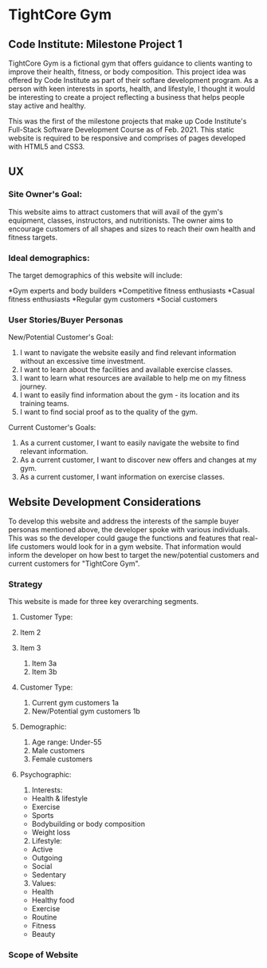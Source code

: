 # TightCore Gym
## Code Institute: Milestone Project 1


TightCore Gym is a fictional gym that offers guidance to clients wanting to improve their health, fitness, or body composition. This project idea was offered by Code Institute as part of their softare development program. As a person with keen interests in sports, health, and lifestyle, I thought it would be interesting to create a project reflecting a business that helps people stay active and healthy. 

This was the first of the milestone projects that make up Code Institute's Full-Stack Software Development Course as of Feb. 2021.
This static website is required to be responsive and comprises of pages developed with HTML5 and CSS3.

## UX

### Site Owner's Goal:
This website aims to attract customers that will avail of the gym's equipment, classes, instructors, and nutritionists. The owner aims to encourage customers of all shapes and sizes to reach their own health and fitness targets.

### Ideal demographics:
The target demographics of this website will include:

*Gym experts and body builders
*Competitive fitness enthusiasts
*Casual fitness enthusiasts
*Regular gym customers
*Social customers

### User Stories/Buyer Personas

New/Potential Customer's Goal:
1. I want to navigate the website easily and find relevant information without an excessive time investment.
2. I want to learn about the facilities and available exercise classes.
3. I want to learn what resources are available to help me on my fitness journey.
4. I want to easily find information about the gym - its location and its training teams.
5. I want to find social proof as to the quality of the gym.

Current Customer's Goals:
1. As a current customer, I want to easily navigate the website to find relevant information.
2. As a current customer, I want to discover new offers and changes at my gym.
3. As a current customer, I want information on exercise classes.

## Website Development Considerations
To develop this website and address the interests of the sample buyer personas mentioned above, the developer spoke with various individuals. This was so the developer could gauge the functions and features that real-life customers would look for in a gym website. That information would inform the developer on how best to target the new/potential customers and current customers for "TightCore Gym".

### Strategy
This website is made for three key overarching segments.

1. Customer Type:
1. Item 2
1. Item 3
   1. Item 3a
   1. Item 3b

1. Customer Type:
   1. Current gym customers 1a
   2. New/Potential gym customers 1b

2. Demographic:
   1. Age range: Under-55
   2. Male customers
   3. Female customers

3. Psychographic:
   1. Interests:
    * Health & lifestyle
    * Exercise
    * Sports
    * Bodybuilding or body composition
    * Weight loss

   2. Lifestyle:
    * Active 
    * Outgoing
    * Social
    * Sedentary

   3. Values:
    * Health
    * Healthy food
    * Exercise
    * Routine
    * Fitness
    * Beauty

### Scope of Website

